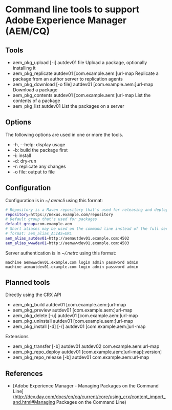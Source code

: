 # Command line tools to support Adobe Experience Manager (AEM/CQ)

## Tools

* aem_pkg_upload [-i] autdev01 file
Upload a package, optionally installing it
* aem_pkg_replicate autdev01 [com.example.aem:]url-map
Replicate a package from an author server to replication agents
* aem_pkg_download [-o file] autdev01 [com.example.aem:]url-map
Download a package
* aem_pkg_contents autdev01 [com.example.aem:]url-map
List the contents of a package
* aem_pkg_list autdev01
List the packages on a server

## Options

The following options are used in one or more the tools.

* -h, --help: display usage
* -b: build the package first
* -i: install
* -d: dry-run
* -r: replicate any changes
* -o file: output to file

## Configuration

Configuration is in *~/.aemcli* using this format:
```bash
# Repository is a Maven repository that's used for releasing and deploying packages
repository=https://nexus.example.com/repository
# Default group that's used for packages
default_group=com.example.aem
# Short aliases may be used on the command line instead of the full server path
# format: aem_alias_ALIAS=URL
aem_alias_autdev01=http://aemautdev01.example.com:4502
aem_alias_wwwdev01=http://aemwwwdev01.example.com:4503
```

Server authentication is in *~/.netrc* using this format:
```
machine aemwwwdev01.example.com login admin password admin
machine aemautdev01.example.com login admin password admin
```

## Planned tools

Directly using the CRX API

* aem_pkg_build autdev01 [com.example.aem:]url-map
* aem_pkg_preview autdev01 [com.example.aem:]url-map
* aem_pkg_delete [-u] autdev01 [com.example.aem:]url-map
* aem_pkg_uninstall autdev01 [com.example.aem:]url-map
* aem_pkg_install [-d] [-r] autdev01 [com.example.aem:]url-map

Extensions

* aem_pkg_transfer [-b] autdev01 autdev02 com.example.aem:url-map
* aem_pkg_repo_deploy autdev01 [com.example.aem:]url-map[:version]
* aem_pkg_repo_release [-b] autdev01 com.example.aem:url-map

## References

* [Adobe Experience Manager - Managing Packages on the Command Line](http://dev.day.com/docs/en/cq/current/core/using_crx/content_import_and.html#Managing Packages on the Command Line)
